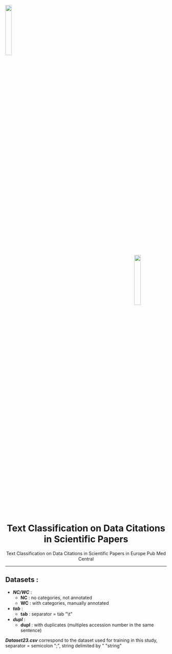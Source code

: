 <a name="top"></a>
<div class="row">
  <div class="column">
    <img align="left" width="20%" height="20%" src="https://github.com/0AlphaZero0/Sentiment-Analysis-EuropePMC/blob/master/Logbook%20%26%20Notes/EMBL-EBI-logo.png">
  </div>
  <div class="column">
    <img align="right" width="20%" height="20%" src="https://github.com/0AlphaZero0/Sentiment-Analysis-EuropePMC/blob/master/Logbook%20%26%20Notes/europepmc.png">
  </div>
</div>
&nbsp;  &nbsp;  &nbsp;  
<h1 align="center">Text Classification on Data Citations in Scientific Papers</h1>
<p align="center">Text Classification on Data Citations in Scientific Papers in Europe Pub Med Central</p>

______________________________________________________________________

## Datasets :

- ***NC/WC*** :
  * **NC** : no categories, not annotated
  * **WC** : with categories, manually annotated
- ***tab*** :
  * **tab** : separator = tab "\t"
- ***dupl*** :
  * **dupl** : with duplicates (multiples accession number in the same sentence)
  
***Dataset23.csv*** correspond to the dataset used for training in this study, separator = semicolon ";", string delimited by " "string"
